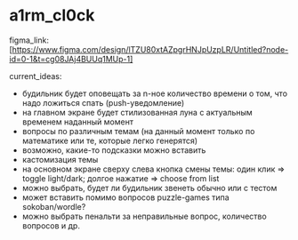 # a1rm_cl0ck

figma_link: [https://www.figma.com/design/lTZU80xtAZpgrHNJpUzpLR/Untitled?node-id=0-1&t=cg08JAj4BUUq1MUp-1]

current_ideas:
- будильник будет оповещать за n-ное количество времени о том, что надо ложиться спать (push-уведомление)
- на главном экране будет стилизованная луна с актуальным временем наданный момент
- вопросы по различным темам (на данный момент только по математике или те, которые легко генерятся)
- возможно, какие-то подсказки можно вставить
- кастомизация темы
- на основном экране сверху слева кнопка смены темы: один клик => toggle light/dark; долгое нажатие => choose from list
- можно выбрать, будет ли будильник звенеть обычно или с тестом
- может вставить помимо вопросов puzzle-games типа sokoban/wordle?
- можно выбрать пенальти за неправильные вопрос, количество вопросов и др.
